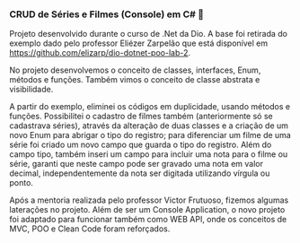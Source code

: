 ### CRUD de Séries e Filmes (Console) em C# :movie_camera:



Projeto desenvolvido durante o curso de .Net da Dio. A base foi retirada do exemplo dado pelo professor Eliézer Zarpelão que está disponível em https://github.com/elizarp/dio-dotnet-poo-lab-2.

No projeto desenvolvemos o conceito de classes, interfaces, Enum, métodos e funções. Também vimos o conceito de classe abstrata e visibilidade.

A partir do exemplo, eliminei os códigos em duplicidade, usando métodos e funções. Possibilitei o cadastro de filmes também (anteriormente só se cadastrava séries), através da alteração de duas classes e a criação de um novo Enum para abrigar o tipo do registro; para diferenciar um filme de uma série foi criado um novo campo que guarda o tipo do registro. Além do campo tipo, também inseri um campo para incluir uma nota para o filme ou série, garanti que neste campo pode ser gravado uma nota em valor decimal, independentemente da nota ser digitada utilizando vírgula ou ponto.

Após a mentoria realizada pelo professor Victor Frutuoso, fizemos algumas laterações no projeto. Além de ser um Console Application, o novo projeto foi adaptado para funcionar também como WEB API, onde os conceitos de MVC, POO e Clean Code foram reforçados.



